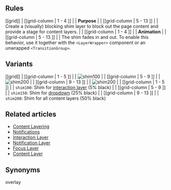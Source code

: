 ## Rules

[[grid]]
| [[grid-column | 1 - 4 ]]
| | **Purpose**
|
| [[grid-column | 5 - 13 ]]
| |  Create a (visually) blocking shim layer to block out the page content and provide a stage for content layers.
|
| [[grid-column | 1 - 4 ]]
| | **Animation**
|
| [[grid-column | 5 - 13 ]]
| |  The shim fades in and out. To enable this behavior, use it together with the `<LayerWrapper>` component or an unwrapped `<TransitionGroup>`.


## Variants

[[grid]]
| [[grid-column | 1 - 5 ]]
| | ![shim100](/api/static/documentation/components/shim-layer/shim100.png)
|
| [[grid-column | 5 - 9 ]]
| |  ![shim200](/api/static/documentation/components/shim-layer/shim150.png)
|
| [[grid-column | 9 - 13 ]]
| |  ![shim200](/api/static/documentation/components/shim-layer/shim200.png)
|
| [[grid-column | 1 - 5 ]]
| | `shim100`: Shim for [interaction layer](/pattern/interaction-layer.html?core-components-enabled=true) (5% black)
|
| [[grid-column | 5 - 9 ]]
| |  `shim150`: Shim for [dropdown](/pattern/dropdown.html?core-components-enabled=true) (25% black)
|
| [[grid-column | 9 - 13 ]]
| |  `shim200`: Shim for all content layers (50% black)

## Related articles

- [Content Layering](/doc/docs/documentation/70-core-patterns/content-layering/?core-patterns-enabled=true)
- [Notifications](/doc/docs/documentation/70-core-patterns/notifications.html?core-patterns-enabled=true)
- [Interaction Layer](/pattern/interaction-layer?core-components-enabled=true)
- [Notification Layer](/pattern/alert-layer?core-components-enabled=true)
- [Focus Layer](/pattern/focus-layer?core-components-enabled=true)
- [Content Layer](/pattern/content-layer?core-components-enabled=true)

## Synonyms

overlay
